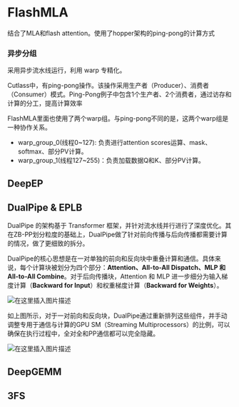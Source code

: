 # FlashMLA

结合了MLA和flash attention。使用了hopper架构的ping-pong的计算方式

### 异步分组

采用异步流水线运行，利用 warp 专精化。

Cutlass中，有ping-pong操作。该操作采用生产者（Producer）、消费者（Consumer）模式。Ping-Pong例子中包含1个生产者、2个消费者，通过访存和计算的分工，提高计算效率

FlashMLA里面也使用了两个warp组。与ping-pong不同的是，这两个warp组是一种协作关系。

- warp_group_0(线程0~127): 负责进行attention scores运算、mask、softmax、部分PV计算。
- warp_group_1(线程127~255)：负责加载数据Q和K、部分PV计算。

## DeepEP

## **DualPipe & EPLB** 

DualPipe 的架构基于 Transformer 框架，并针对流水线并行进行了深度优化。其在ZB-PP划分粒度的基础上，DualPipe做了针对前向传播与后向传播都需要计算的情况，做了更细致的拆分。

DualPipe的核心思想是在一对单独的前向和反向块中重叠计算和通信。具体来说，每个计算块被划分为四个部分：**Attention、All-to-All Dispatch、MLP 和 All-to-All Combine**。对于后向传播块，Attention 和 MLP 进一步细分为输入梯度计算（**Backward for Input**）和权重梯度计算（**Backward for Weights**）。

![在这里插入图片描述](post_content/Deepseek专辑/2d8f669c851440cc899013ff98c993cc.jpeg#pic_center)

如上图所示，对于一对前向和反向块，DualPipe通过重新排列这些组件，并手动调整专用于通信与计算的GPU SM（Streaming Multiprocessors）的比例，可以确保在执行过程中，全对全和PP通信都可以完全隐藏。

![在这里插入图片描述](post_content/Deepseek专辑/55b270ef27064b3caf268d6779834a76.png#pic_center)

## DeepGEMM

## 3FS

